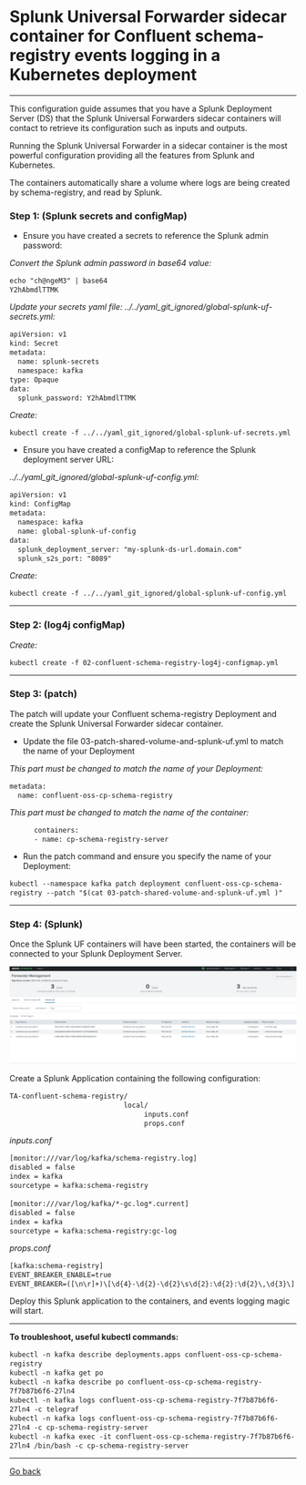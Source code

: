 # Splunk Universal Forwarder sidecar container for Confluent schema-registry events logging in a Kubernetes deployment

--------------------------------------------------------------------------------

This configuration guide assumes that you have a Splunk Deployment Server (DS) that the Splunk Universal Forwarders sidecar containers will contact to retrieve its configuration such as inputs and outputs.

Running the Splunk Universal Forwarder in a sidecar container is the most powerful configuration providing all the features from Splunk and Kubernetes.

The containers automatically share a volume where logs are being created by schema-registry, and read by Splunk.

### Step 1: (Splunk secrets and configMap)

- Ensure you have created a secrets to reference the Splunk admin password:

*Convert the Splunk admin password in base64 value:*

```
echo "ch@ngeM3" | base64
Y2hAbmdlTTMK
```

*Update your secrets yaml file: ../../yaml_git_ignored/global-splunk-uf-secrets.yml:*

```
apiVersion: v1
kind: Secret
metadata:
  name: splunk-secrets
  namespace: kafka
type: Opaque
data:
  splunk_password: Y2hAbmdlTTMK
```

*Create:*

```
kubectl create -f ../../yaml_git_ignored/global-splunk-uf-secrets.yml
```

- Ensure you have created a configMap to reference the Splunk deployment server URL:

*../../yaml_git_ignored/global-splunk-uf-config.yml:*

```
apiVersion: v1
kind: ConfigMap
metadata:
  namespace: kafka
  name: global-splunk-uf-config
data:
  splunk_deployment_server: "my-splunk-ds-url.domain.com"
  splunk_s2s_port: "8089"
```

*Create:*

```
kubectl create -f ../../yaml_git_ignored/global-splunk-uf-config.yml
```

--------------------------------------------------------------------------------

### Step 2: (log4j configMap)

*Create:*

```
kubectl create -f 02-confluent-schema-registry-log4j-configmap.yml

```

--------------------------------------------------------------------------------

### Step 3: (patch)

The patch will update your Confluent schema-registry Deployment and create the Splunk Universal Forwarder sidecar container.

- Update the file 03-patch-shared-volume-and-splunk-uf.yml to match the name of your Deployment

*This part must be changed to match the name of your Deployment:*

```
metadata:
  name: confluent-oss-cp-schema-registry
```

*This part must be changed to match the name of the container:*

```
      containers:
      - name: cp-schema-registry-server
```

- Run the patch command and ensure you specify the name of your Deployment:

```
kubectl --namespace kafka patch deployment confluent-oss-cp-schema-registry --patch "$(cat 03-patch-shared-volume-and-splunk-uf.yml )"
```

--------------------------------------------------------------------------------

### Step 4: (Splunk)

Once the Splunk UF containers will have been started, the containers will be connected to your Splunk Deployment Server.

![screen1](../../../docs/img/kafka-brokers-ds.png)

Create a Splunk Application containing the following configuration:

```
TA-confluent-schema-registry/
                            local/
                                 inputs.conf
                                 props.conf
```

*inputs.conf*

```
[monitor:///var/log/kafka/schema-registry.log]
disabled = false
index = kafka
sourcetype = kafka:schema-registry

[monitor:///var/log/kafka/*-gc.log*.current]
disabled = false
index = kafka
sourcetype = kafka:schema-registry:gc-log
```

*props.conf*

```
[kafka:schema-registry]
EVENT_BREAKER_ENABLE=true
EVENT_BREAKER=([\n\r]+)\[\d{4}-\d{2}-\d{2}\s\d{2}:\d{2}:\d{2}\,\d{3}\]
```

Deploy this Splunk application to the containers, and events logging magic will start.

--------------------------------------------------------------------------------

**To troubleshoot, useful kubectl commands:**

```
kubectl -n kafka describe deployments.apps confluent-oss-cp-schema-registry
kubectl -n kafka get po
kubectl -n kafka describe po confluent-oss-cp-schema-registry-7f7b87b6f6-27ln4
kubectl -n kafka logs confluent-oss-cp-schema-registry-7f7b87b6f6-27ln4 -c telegraf
kubectl -n kafka logs confluent-oss-cp-schema-registry-7f7b87b6f6-27ln4 -c cp-schema-registry-server
kubectl -n kafka exec -it confluent-oss-cp-schema-registry-7f7b87b6f6-27ln4 /bin/bash -c cp-schema-registry-server

```

--------------
[Go back](../)